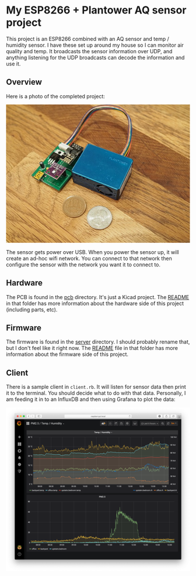 # My ESP8266 + Plantower AQ sensor project

This project is an ESP8266 combined with an AQ sensor and temp / humidity sensor.
I have these set up around my house so I can monitor air quality and temp.
It broadcasts the sensor information over UDP, and anything listening for the
UDP broadcasts can decode the information and use it.

## Overview

Here is a photo of the completed project:

![Photo of Project](pics/project-small.jpeg)

The sensor gets power over USB.  When you power the sensor up, it will create
an ad-hoc wifi network.  You can connect to that network then configure the
sensor with the network you want it to connect to.

## Hardware

The PCB is found in the [pcb](pcb) directory.  It's just a Kicad project.  The
[README](pcb/README.md) in that folder has more information about the hardware
side of this project (including parts, etc).

## Firmware

The firmware is found in the [server](server) directory.  I should probably
rename that, but I don't feel like it right now.  The
[README](server/README.md) file in that folder has more information about the
firmware side of this project.

## Client

There is a sample client in `client.rb`.  It will listen for sensor data then
print it to the terminal.  You should decide what to do with that data.
Personally, I am feeding it in to an InfluxDB and then using Grafana to plot
the data:

![Grafana screenshot](pics/grafana.png)
